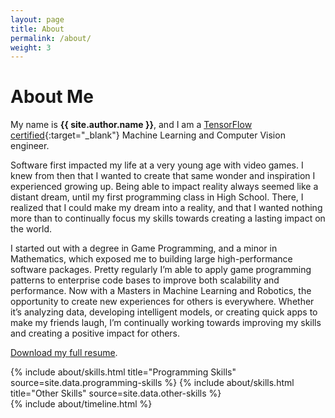 ```yaml
---
layout: page
title: About
permalink: /about/
weight: 3
---
```


# **About Me** 

My name is **{{ site.author.name }}**, and I am a [TensorFlow certified](https://www.credential.net/f6031cbf-b9ea-4ed7-a6c2-fde5c4b65202){:target="_blank"} Machine Learning and Computer Vision engineer. <br> 

Software first impacted my life at a very young age with video games. I knew from then that I wanted to create that same wonder and inspiration I experienced growing up. Being able to impact reality always seemed like a distant dream, until my first programming class in High School. There, I realized that I could make my dream into a reality, and that I wanted nothing more than to continually focus my skills towards creating a lasting impact on the world.

I started out with a degree in Game Programming, and a minor in Mathematics, which exposed me to building large high-performance software packages. Pretty regularly I’m able to apply game programming patterns to enterprise code bases to improve both scalability and performance. Now with a Masters in Machine Learning and Robotics, the opportunity to create new experiences for others is everywhere. Whether it’s analyzing data, developing intelligent models, or creating quick apps to make my friends laugh, I’m continually working towards improving my skills and creating a positive impact for others.

[Download my full resume](https://github.com/mattstruble/resume/raw/machine-learning/struble_resume.pdf).

<div class="row">
{% include about/skills.html title="Programming Skills" source=site.data.programming-skills %}
{% include about/skills.html title="Other Skills" source=site.data.other-skills %}
</div>

<div class="row">
{% include about/timeline.html %}
</div>